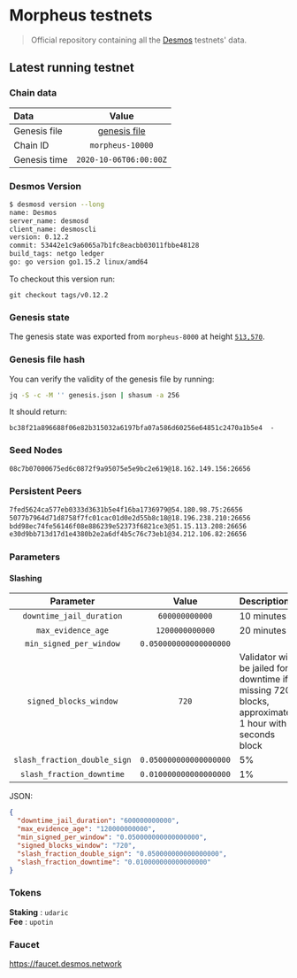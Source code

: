 # Morpheus testnets
> Official repository containing all the [Desmos](https://github.com/desmos-labs/desmos) testnets' data.

## Latest running testnet

### Chain data
| Data | Value | 
| :--- | :---: |
| Genesis file |  [genesis file](genesis.json) |
| Chain ID | `morpheus-10000` |
| Genesis time | `2020-10-06T06:00:00Z` |

### Desmos Version
```sh
$ desmosd version --long
name: Desmos
server_name: desmosd
client_name: desmoscli
version: 0.12.2
commit: 53442e1c9a6065a7b1fc8eacbb03011fbbe48128
build_tags: netgo ledger
go: go version go1.15.2 linux/amd64
```

To checkout this version run: 

```
git checkout tags/v0.12.2
```

### Genesis state
The genesis state was exported from `morpheus-8000` at height [`513,570`](https://morpheus-8000.desmos.network/blocks/513570).

### Genesis file hash
You can verify the validity of the genesis file by running:

```sh
jq -S -c -M '' genesis.json | shasum -a 256
```

It should return: 

```
bc38f21a896688f06e82b315032a6197bfa07a586d60256e64851c2470a1b5e4  -
```

### Seed Nodes
```sh
08c7b07000675ed6c0872f9a95075e5e9bc2e619@18.162.149.156:26656
```

### Persistent Peers
```sh
7fed5624ca577eb0333d3631b5e4f16ba1736979@54.180.98.75:26656
5077b7964d71d8758f7fc01cac01d0e2d55b8c18@18.196.238.210:26656
bdd98ec74fe56146f08e886239e52373f6821ce3@51.15.113.208:26656
e30d9bb713d17d1e4380b2e2a6df4b5c76c73eb1@34.212.106.82:26656
```

### Parameters

#### Slashing
| Parameter | Value | Description |
| :-------: | :---: | :---------- |
| `downtime_jail_duration` | `600000000000` | 10 minutes |
| `max_evidence_age` |  `1200000000000` | 20 minutes |
| `min_signed_per_window` |  `0.050000000000000000` | |
| `signed_blocks_window` |  `720` | Validator will be jailed for downtime if  missing 720 blocks, approximately 1 hour with 5 seconds block |
| `slash_fraction_double_sign` |  `0.050000000000000000` | 5% | 
| `slash_fraction_downtime` |  `0.010000000000000000` | 1% |

JSON:
```json
{
  "downtime_jail_duration": "600000000000",
  "max_evidence_age": "120000000000",
  "min_signed_per_window": "0.050000000000000000",
  "signed_blocks_window": "720",
  "slash_fraction_double_sign": "0.050000000000000000",
  "slash_fraction_downtime": "0.010000000000000000"
}
```

### Tokens
__Staking__ : `udaric` \
__Fee__ : `upotin`

### Faucet
https://faucet.desmos.network
